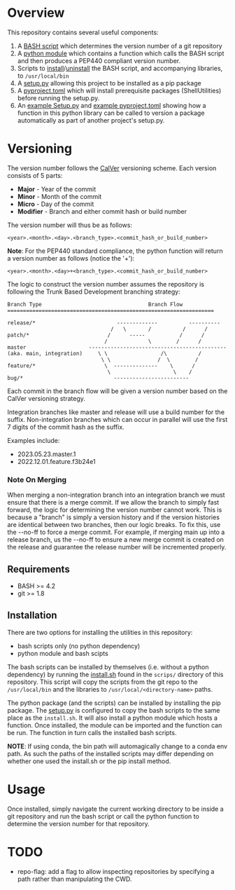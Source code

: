 # Overview

This repository contains several useful components:
1. A [BASH script](src/bash/bin/determine_tbd_calver_version_number.sh) which determines the version number of a git repository
2. A [python module](src/python/tbd_calver_versioning.py) which contains a function which calls the BASH script and then produces a PEP440 compliant version number.
3. Scripts to [install](scripts/install.sh)/[uninstall](scripts/uninstall.sh) the BASH script, and accompanying libraries, to `/usr/local/bin`
4. A [setup.py](setup.py) allowing this project to be installed as a pip package
5. A [pyproject.toml](pyproject.toml) which will install prerequisite packages (ShellUtilities) before running the setup.py.
6. An [example Setup.py](tests/dummy_files/setup.py) and [example pyproject.toml](tests/dummy_files/pyproject.toml) showing how a function in this python library can be called to version a package automatically as part of another project's setup.py.


# Versioning

The version number follows the [CalVer](https://calver.org/) versioning scheme. Each version consists of 5 parts:
- **Major** - Year of the commit
- **Minor** - Month of the commit
- **Micro** - Day of the commit
- **Modifier** - Branch and either commit hash or build number

The version number will thus be as follows:

```
<year>.<month>.<day>.<branch_type>.<commit_hash_or_build_number>
```

**Note**: For the PEP440 standard compliance, the python function will return a version number as follows (notice the '+'):

```
<year>.<month>.<day>+<branch_type>.<commit_hash_or_build_number>
```

The logic to construct the version number assumes the repository is following the Trunk Based Development branching strategy:

```
Branch Type                                  Branch Flow
==================================================================

release/*                          -------------          ----------
                                 /   \       /          /      / 
patch/*                         /      -----           /      /
                               /             \        /      /
master                    --------------------------------------------
(aka. main, integration)     \ \                 /\          /
                              \ \               /  \        /
feature/*                      \  --------------    \      /
                                \                    \    /
bug/*                             ------------------------

```

Each commit in the branch flow will be given a version number based on the CalVer versioning strategy.

Integration branches like master and release will use a build number for the suffix. Non-integration branches which can occur in parallel will use the first 7 digits of the commit hash as the suffix.

Examples include:
- 2023.05.23.master.1
- 2022.12.01.feature.f3b24e1

### Note On Merging
When merging a non-integration branch into an integration branch we must ensure that there is a merge commit. If we allow the branch to simply fast forward, the logic for determining the version number cannot work. This is because a "branch" is simply a version history and if the version histories are identical between two branches, then our logic breaks. To fix this, use the --no-ff to force a merge commit. For example, if merging main up into a release branch, us the --no-ff to ensure a new merge commit is created on the release and guarantee the release number will be incremented properly.

## Requirements
- BASH >= 4.2
- git >= 1.8

## Installation
There are two options for installing the utilities in this repository:
- bash scripts only (no python dependency)
- python module and bash scipts

The bash scripts can be installed by themselves (i.e. without a python dependency) by running the [install.sh](scripts/install.sh) found in the `scrips/` directory of this repository. This script will copy the scripts from the git repo to the `/usr/local/bin` and the libraries to `/usr/local/<directory-name>` paths.

The python package (and the scripts) can be installed by installing the pip package. The [setup.py](setup.py) is configured to copy the bash scripts to the same place as the `install.sh`. It will also install a python module which hosts a function. Once installed, the module can be imported and the function can be run. The function in turn calls the installed bash scripts.

**NOTE**: If using conda, the bin path will automagically change to a conda env path. As such the paths of the installed scripts may differ depending on whether one used the install.sh or the pip install method.

# Usage
Once installed, simply navigate the current working directory to be inside a git repository and run the bash script or call the python function to determine the version number for that repository.

# TODO
- repo-flag: add a flag to allow inspecting repositories by specifying a path rather than manipulating the CWD.